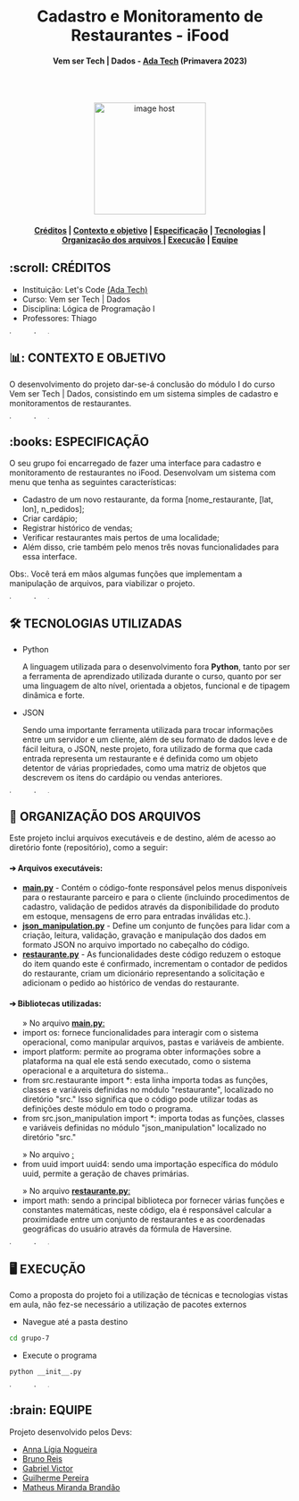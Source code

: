 <h1 align="center"> Cadastro e Monitoramento de Restaurantes - iFood </h1>
<h4 align="center"> Vem ser Tech | Dados - <a href="https://www.linkedin.com/school/adatechbr">Ada Tech</a> (Primavera 2023) </h4>

<br>
</br>
<p align="center"> 
<a href="https://cdn.myportfolio.com/c8489c04-75f1-4bdc-b062-ae01d51f5d5a/2fd05462-bfe4-425f-a5c0-2bf47941914e_rwc_0x0x1244x1656x1244.gif?h=e226d8389a084ed355a8e3f7929c7357" target="_blank"><img src="https://cdn.myportfolio.com/c8489c04-75f1-4bdc-b062-ae01d51f5d5a/2fd05462-bfe4-425f-a5c0-2bf47941914e_rwc_0x0x1244x1656x1244.gif?h=e226d8389a084ed355a8e3f7929c7357" alt="image host" height="200px"/></a>
</p>

<h4> <p align="center"> <a href="#creditos">Créditos</a> | <a href="#contexto">Contexto e objetivo</a> | <a href="#especificacao">Especificação</a> | <a href="#tecnologias">Tecnologias</a> | <a href="#organizacao">Organização dos arquivos </a> | <a href="execucao">Execução</a> | <a href="#equipe">Equipe</a> </p>

<h2 id="creditos"> :scroll: CRÉDITOS</h2>

- Instituição: Let's Code <a href="https://www.linkedin.com/school/adatechbr/">(Ada Tech)</a>
- Curso: Vem ser Tech | Dados
- Disciplina: Lógica de Programação I
- Professores: Thiago

<a href="https://imgbox.com/3tZuCnVg" target="_blank"><img src="https://images2.imgbox.com/42/88/3tZuCnVg_o.png" alt="image host" height="5px" width="900px"/></a>

<h2 id="contexto"> 📊: CONTEXTO E OBJETIVO</h2>

O desenvolvimento do projeto dar-se-á conclusão do módulo I do curso Vem ser Tech | Dados, consistindo em um sistema simples de cadastro e monitoramentos de restaurantes.

<a href="https://imgbox.com/3tZuCnVg" target="_blank"><img src="https://images2.imgbox.com/42/88/3tZuCnVg_o.png" alt="image host" height="5px" width="900px"/></a>

<h2 id="especificacao"> :books: ESPECIFICAÇÃO</h2>

O seu grupo foi encarregado de fazer uma interface para cadastro e monitoramento de restaurantes no iFood. Desenvolvam um sistema com menu que tenha as seguintes características:
- Cadastro de um novo restaurante, da forma [nome_restaurante, [lat, lon], n_pedidos];
- Criar cardápio;
- Registrar histórico de vendas;
- Verificar restaurantes mais pertos de uma localidade;
- Além disso, crie também pelo menos três novas funcionalidades para essa interface. 

Obs:. Você terá em mãos algumas funções que implementam a manipulação de arquivos, para viabilizar o projeto. 

<a href="https://imgbox.com/3tZuCnVg" target="_blank"><img src="https://images2.imgbox.com/42/88/3tZuCnVg_o.png" alt="image host" height="5px" width="900px"/></a>

<h2 id="tecnologias"> 🛠️ TECNOLOGIAS UTILIZADAS </h2>

<ul>
  <li>Python</li>
  <p> A linguagem utilizada para o desenvolvimento fora <strong> Python</strong>, tanto por ser a ferramenta de aprendizado utilizada durante o curso, quanto por ser uma linguagem de alto nível, orientada a objetos, funcional e de tipagem dinâmica e forte. </p>
</ul> 
<ul>
  <li>JSON</li>
  <p> Sendo uma importante ferramenta utilizada para trocar informações entre um servidor e um cliente, além de seu formato de dados leve e de fácil leitura, o JSON, neste projeto, fora utilizado de forma que cada entrada representa um restaurante e é definida como um objeto detentor de várias propriedades, como uma matriz de objetos que descrevem os itens do cardápio ou vendas anteriores. </p>
</ul>

<a href="https://imgbox.com/3tZuCnVg" target="_blank"><img src="https://images2.imgbox.com/42/88/3tZuCnVg_o.png" alt="image host" height="5px" width="900px"/></a>

<h2 id="organizacao"> 📂 ORGANIZAÇÃO DOS ARQUIVOS </h2>

<p>Este projeto inclui arquivos executáveis e de destino, além de acesso ao diretório fonte (repositório), como a seguir:</p>
<h4>➔ Arquivos executáveis:</h4>
<ul>
  <li><a href="https://github.com/brunorreiss/Cadastro-e-Monitoramento-de-Restaurantes-iFood/blob/main/src/main.py"><b>main.py</b></a> - Contém o código-fonte responsável pelos menus disponíveis para o restaurante parceiro e para o cliente (incluindo procedimentos de cadastro, validação de pedidos através da disponibilidade do produto em estoque, mensagens de erro para entradas inválidas etc.). </li>
   <li><a href="https://github.com/brunorreiss/Cadastro-e-Monitoramento-de-Restaurantes-iFood/blob/main/src/json_manipulation.py"><b>json_manipulation.py</b></a> - Define um conjunto de funções para lidar com a criação, leitura, validação, gravação e manipulação dos dados em formato JSON no arquivo importado no cabeçalho do código. </li>
    <li><a href="https://github.com/brunorreiss/Cadastro-e-Monitoramento-de-Restaurantes-iFood/blob/main/src/restaurante.py"><b>restaurante.py</b></a> - As funcionalidades deste código reduzem o estoque do item quando este é confirmado, incrementam o contador de pedidos do restaurante, criam um dicionário representando a solicitação e adicionam o pedido ao histórico de vendas do restaurante. </li>
</ul>
<h4>➔ Bibliotecas utilizadas:</h4> 
<ul>
  » No arquivo <a href="https://github.com/brunorreiss/Cadastro-e-Monitoramento-de-Restaurantes-iFood/blob/main/src/main.py"><b>main.py</b>:</a>
  <li>import os: fornece funcionalidades para interagir com o sistema operacional, como manipular arquivos, pastas e variáveis de ambiente. </li>
  <li>import platform: permite ao programa obter informações sobre a plataforma na qual ele está sendo executado, como o sistema operacional e a arquitetura do sistema.. </li>
  <li>from src.restaurante import *: esta linha importa todas as funções, classes e variáveis definidas no módulo "restaurante", localizado no diretório "src." Isso significa que o código pode utilizar todas as definições deste módulo em todo o programa. </li>
  <li>from src.json_manipulation import *: importa todas as funções, classes e variáveis definidas no módulo "json_manipulation" localizado no diretório "src." </li>
</ul>
<ul>
  » No arquivo <a href="https://github.com/brunorreiss/Cadastro-e-Monitoramento-de-Restaurantes-iFood/blob/main/src/json_manipulation.py"><bjson_manipulation.py</b>:</a>
  <li>from uuid import uuid4: sendo uma importação específica do módulo uuid, permite a geração de chaves primárias. </li>
 </ul> 
 <ul>
  » No arquivo <a href="https://github.com/brunorreiss/Cadastro-e-Monitoramento-de-Restaurantes-iFood/blob/main/src/restaurante.py"><b>restaurante.py</b>:</a>
  <li>import math: sendo a principal biblioteca por fornecer várias funções e constantes matemáticas, neste código, ela é responsável calcular a proximidade entre um conjunto de restaurantes e as coordenadas geográficas do usuário através da fórmula de Haversine. </li>
</ul>

<a href="https://imgbox.com/3tZuCnVg" target="_blank"><img src="https://images2.imgbox.com/42/88/3tZuCnVg_o.png" alt="image host" height="5px" width="900px"/></a>

<h2 id="execucao"> 🖥️ EXECUÇÃO</h2>

Como a proposta do projeto foi a utilização de técnicas e tecnologias vistas em aula, não fez-se necessário a utilização de pacotes externos

- Navegue até a pasta destino
```sh
cd grupo-7
```

- Execute o programa
```sh
python __init__.py
```
<a href="https://imgbox.com/3tZuCnVg" target="_blank"><img src="https://images2.imgbox.com/42/88/3tZuCnVg_o.png" alt="image host" height="5px" width="900px"/></a>

<h2 id="equipe"> :brain: EQUIPE</h2>

Projeto desenvolvido pelos Devs:

- [Anna Lígia Nogueira](https://github.com/ligianogueira1)
- [Bruno Reis](https://github.com/brunorreiss)
- [Gabriel Victor](https://github.com/gabrielvmdvital)
- [Guilherme Pereira](https://github.com/Guilhermepsilva003)
- [Matheus Miranda Brandão](https://github.com/MatBrands)
